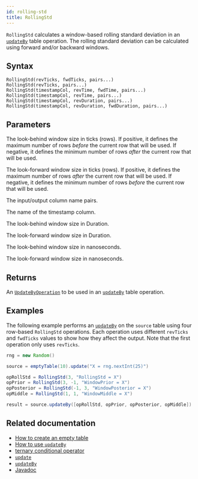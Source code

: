 ```yaml
---
id: rolling-std
title: RollingStd
---
```


`RollingStd` calculates a window-based rolling standard deviation in an [`updateBy`](./updateBy.md) table operation. The rolling standard deviation can be calculated using forward and/or backward windows.

## Syntax

```
RollingStd(revTicks, fwdTicks, pairs...)
RollingStd(revTicks, pairs...)
RollingStd(timestampCol, revTime, fwdTime, pairs...)
RollingStd(timestampCol, revTime, pairs...)
RollingStd(timestampCol, revDuration, pairs...)
RollingStd(timestampCol, revDuration, fwdDuration, pairs...)
```

## Parameters

<ParamTable>
<Param name="revTicks" type="long">

The look-behind window size in ticks (rows). If positive, it defines the maximum number of rows _before_ the current row that will be used. If negative, it defines the minimum number of rows _after_ the current row that will be used.

</Param>
<Param name="fwdTicks" type="long">

The look-forward window size in ticks (rows). If positive, it defines the maximum number of rows _after_ the current row that will be used. If negative, it defines the minimum number of rows _before_ the current row that will be used.

</Param>
<Param name="pairs" type="String...">

The input/output column name pairs.

</Param>
<Param name="timestampCol" type="String">

The name of the timestamp column.

</Param>
<Param name="revDuration" type="Duration">

The look-behind window size in Duration.

</Param>
<Param name="fwdDuration" type="Duration">

The look-forward window size in Duration.

</Param>
<Param name="revTime" type="long">

The look-behind window size in nanoseconds.

</Param>
<Param name="fwdTime" type="long">

The look-forward window size in nanoseconds.

</Param>
</ParamTable>

## Returns

An [`UpdateByOperation`](./updateBy.md#parameters) to be used in an [`updateBy`](./updateBy.md) table operation.

## Examples

The following example performs an [`updateBy`](./updateBy.md) on the `source` table using four row-based `RollingStd` operations. Each operation uses different `revTicks` and `fwdTicks` values to show how they affect the output. Note that the first operation only uses `revTicks`.

```groovy order=source,result
rng = new Random()

source = emptyTable(10).update("X = rng.nextInt(25)")

opRollStd = RollingStd(3, "RollingStd = X")
opPrior = RollingStd(3, -1, "WindowPrior = X")
opPosterior = RollingStd(-1, 3, "WindowPosterior = X")
opMiddle = RollingStd(1, 1, "WindowMiddle = X")

result = source.updateBy([opRollStd, opPrior, opPosterior, opMiddle])
```

## Related documentation

- [How to create an empty table](../../../how-to-guides/empty-table.md)
- [How to use `updateBy`](../../../how-to-guides/use-update-by.md)
- [ternary conditional operator](../../query-language/control-flow/ternary-if.md)
- [`update`](../select/update.md)
- [`updateBy`](./updateBy.md)
- [Javadoc](<https://deephaven.io/core/javadoc/io/deephaven/api/updateby/UpdateByOperation.html#RollingStd(long,long,java.lang.String...)>)
